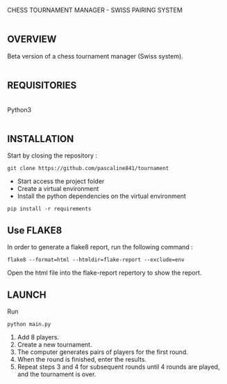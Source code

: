 CHESS TOURNAMENT MANAGER -  SWISS PAIRING SYSTEM <br>
<br>
## OVERVIEW
Beta version of a chess tournament manager (Swiss system).
<br>
<br>
## REQUISITORIES <br>
<br>
Python3<br>
<br>

## INSTALLATION 
Start by closing the repository :
```
git clone https://github.com/pascaline841/tournament
```
- Start access the project folder
- Create a virtual environment
- Install the python dependencies on the virtual environment
```
pip install -r requirements
```
## Use FLAKE8
In order to generate a flake8 report, run the following command :
```
flake8 --format=html --htmldir=flake-report --exclude=env
```
Open the html file into the flake-report repertory to show the report.

## LAUNCH 
Run 
```
python main.py
```
1. Add 8 players. <br>
2. Create a new tournament. <br>
3. The computer generates pairs of players for the first round. <br>
4. When the round is finished, enter the results. <br>
5. Repeat steps 3 and 4 for subsequent rounds until 4 rounds are played, and the tournament is over. <br>


